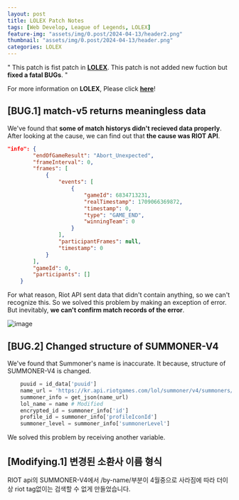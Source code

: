 ```yaml
---
layout: post
title: LOLEX Patch Notes
tags: [Web Develop, League of Legends, LOLEX]
feature-img: "assets/img/0.post/2024-04-13/header2.png"
thumbnail: "assets/img/0.post/2024-04-13/header.png"
categories: LOLEX
---
```


" This patch is fist patch in [**LOLEX**](http://ko-web.com/lolex). This patch is not added new fuction but **fixed a fatal BUGs**. "

For more information on **LOLEX**, Please click [**here**](https://koderwiki.github.io/lolex/2024/02/15/LOLEX-Release.html)! <br>

## [BUG.1] match-v5 returns meaningless data 

We've found that **some of match historys didn't recieved data properly**. After looking at the cause, we can find out that **the cause was RIOT API**.

```json
"info": {
        "endOfGameResult": "Abort_Unexpected",
        "frameInterval": 0,
        "frames": [
            {
                "events": [
                    {
                        "gameId": 6834713231,
                        "realTimestamp": 1709066369872,
                        "timestamp": 0,
                        "type": "GAME_END",
                        "winningTeam": 0
                    }
                ],
                "participantFrames": null,
                "timestamp": 0
            }
        ],
        "gameId": 0,
        "participants": []
    }
```
For what reason, Riot API sent data that didn't contain anything, so we can't recognize this. So we solved this problem by making an exception of error. But inevitably, **we can't confirm match records of the error**.

![image](https://github.com/KoderWiki/koderwiki.github.io/assets/153072257/95ccb3d1-e534-4d59-9dd7-7160071ed63f)

## [BUG.2] Changed structure of SUMMONER-V4

We've found that Summoner's name is inaccurate. It because, structure of SUMMONER-V4 is changed.

```python
    puuid = id_data['puuid']
    name_url = 'https://kr.api.riotgames.com/lol/summoner/v4/summoners/by-puuid/{}?api_key={}'.format(puuid,apikey)
    summoner_info = get_json(name_url)
    lol_name = name # Modified
    encrypted_id = summoner_info['id']
    profile_id = summoner_info['profileIconId']
    summoner_level = summoner_info['summonerLevel']
```

We solved this problem by receiving another variable.

## [Modifying.1] 변경된 소환사 이름 형식

RIOT api의 SUMMONER-V4에서 /by-name/부분이 4월중으로 사라짐에 따라 더이상 riot tag없이는 검색할 수 없게 만들었습니다.




























